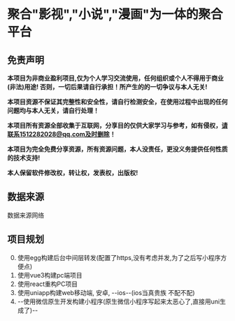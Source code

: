 # 聚合"影视","小说","漫画"为一体的聚合平台

## 免责声明

**本项目为非商业盈利项目,仅为个人学习交流使用，任何组织或个人不得用于商业(非法)用途! 否则，一切后果请自行承担！所产生的的一切争议与本人无关!**

**本项目资源不保证其完整性和安全性，请自行检测安全，在使用过程中出现的任何问题均与本人无关，请自行处理！**

**本项目所有资源全部收集于互联网，分享目的仅供大家学习与参考，如有侵权，请联系1512282028@qq.com及时删除！**

**本项目为完全免费分享资源，所有资源问题，本人没责任，更没义务提供任何性质的技术支持!**

**本人保留软件修改权，转让权，发表权，出版权!**

## 数据来源
数据来源网络

## 项目规划

0. 使用egg构建后台中间层转发(配置了https,没有考虑并发,为了之后写小程序方便点)
1. 使用vue3构建pc端项目
2. 使用react重构PC项目
3. 使用uniapp构建web移动端, 安卓, --ios--(ios当真贵族 不配不配)
4. --使用微信原生开发构建小程序(原生微信小程序写起来太恶心了,直接用uni生成了)--
